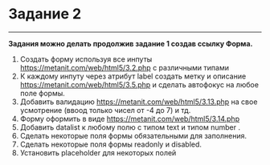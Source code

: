 # Задание 2
------------
**Задания можно делать продолжив задание 1 создав  ссылку Форма.**
1) Создать форму используя все инпуты https://metanit.com/web/html5/3.2.php с различными типами
2) К каждому инпуту через атрибут label создать метку и описание https://metanit.com/web/html5/3.5.php и сделать автофокус на любое поле формы.
3) Добавить валидацию  https://metanit.com/web/html5/3.13.php на свое усмотрение (ввоод только чисел от -4 до 7) и тд.
4) Форму оформить в виде https://metanit.com/web/html5/3.14.php
5) Добавить datalist к любому полю с типом text и типом number .
6) Сделать некоторые поля формы обязательными для заполнения.
7) Сделать некоторые поля формы readonly и disabled.
8) Установить placeholder для некоторых полей
